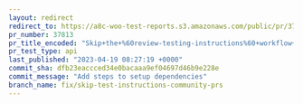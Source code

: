 ```yaml
---
layout: redirect
redirect_to: https://a8c-woo-test-reports.s3.amazonaws.com/public/pr/37813/api/index.html
pr_number: 37813
pr_title_encoded: "Skip+the+%60review-testing-instructions%60+workflow+on+PR%27s+from+community+contributors"
pr_test_type: api
last_published: "2023-04-19 08:27:19 +0000"
commit_sha: dfb23eaccced34e0bacaaa9ef04697d46b9e228e
commit_message: "Add steps to setup dependencies"
branch_name: fix/skip-test-instructions-community-prs
---
```

